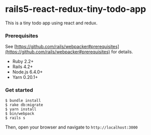 # rails5-react-redux-tiny-todo-app

This is a tiny todo app using react and redux.

### Prerequisites

See [https://github.com/rails/webpacker#prerequisites](https://github.com/rails/webpacker#prerequisites) for details.

- Ruby 2.2+
- Rails 4.2+
- Node.js 6.4.0+
- Yarn 0.20.1+

### Get started

```
$ bundle install
$ rake db:migrate
$ yarn install
$ bin/webpack
$ rails s
```

Then, open your browser and navigate to `http://localhost:3000`

